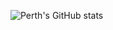 
![Perth's GitHub stats](https://github-readme-stats.vercel.app/api?username=ghastlytim&show_icons=true&theme=radical)

